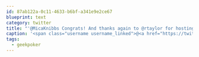 ```yaml
---
id: 87ab122a-0c11-4633-b6bf-a341e9e2ce67
blueprint: text
category: twitter
title: "'@MicaKnibbs Congrats! And thanks again to @rtaylor for hosting. We should make #geekpoker a regular thing"
caption: '<span class="username username_linked">@<a href="https://twitter.com/MicaKnibbs" title="Mica Knibbs">MicaKnibbs</a></span> Congrats! And thanks again to <span class="username username_linked">@<a href="https://twitter.com/rtaylor" title="Elon Musk">rtaylor</a></span> for hosting. We should make <span class="hashtag hashtag_local">#<a href="http://tweettemp.darylchymko.ca/?tag=geekpoker">geekpoker</a> a regular thing'
tags:
  - geekpoker
---
```

